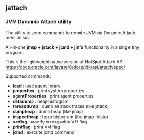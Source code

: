 ## jattach

### JVM Dynamic Attach utility

The utility to send commands to remote JVM via Dynamic Attach mechanism.

All-in-one **jmap + jstack + jcmd + jinfo** functionality in a single tiny program.

This is the lightweight native version of HotSpot Attach API  
https://docs.oracle.com/javase/8/docs/jdk/api/attach/spec/

Supported commands:
 - **load**            : load agent library
 - **properties**      : print system properties
 - **agentProperties** : print agent properties
 - **datadump**        : heap histogram
 - **threaddump**      : dump all stack traces (like jstack)
 - **dumpheap**        : dump heap (like jmap)
 - **inspectheap**     : heap histogram (like jmap -histo)
 - **setflag**         : modify manageable VM flag
 - **printflag**       : print VM flag
 - **jcmd**            : execute jcmd command
